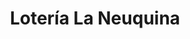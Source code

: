---
title: "Lotería La Neuquina"
url: /neuquen/loteria-la-neuquina-fray-luis-beltran/
shop: lotería
---